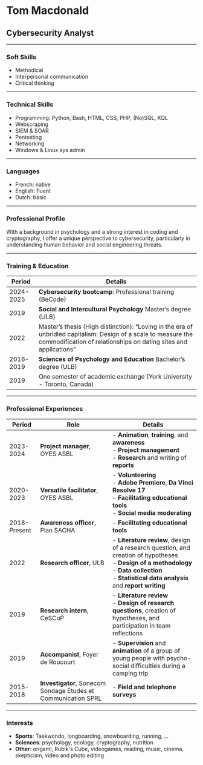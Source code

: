 # Tom Macdonald  
## Cybersecurity Analyst  

---

### Soft Skills  
- Methodical  
- Interpersonal communication  
- Critical thinking  

---

### Technical Skills  
- Programming: Python, Bash, HTML, CSS, PHP, (No)SQL, KQL  
- Webscraping  
- SIEM & SOAR  
- Pentesting  
- Networking  
- Windows & Linux sys admin  

---

### Languages  
- French: native  
- English: fluent  
- Dutch: basic  

---

### Professional Profile  
With a background in psychology and a strong interest in coding and cryptography, I offer a unique perspective to cybersecurity, particularly in understanding human behavior and social engineering threats.  

---

### Training & Education  

| Period    | Details                                                                                                                                                                             |
| --------- | ----------------------------------------------------------------------------------------------------------------------------------------------------------------------------------- |
| 2024-2025 | **Cybersecurity bootcamp**: Professional training (BeCode)                                                                                                                          |
| 2019      | **Social and Intercultural Psychology** Master’s degree (ULB)                                                                                                                       |
| 2022      | Master’s thesis (High distinction): “Loving in the era of unbridled capitalism: Design of a scale to measure the commodification of relationships on dating sites and applications” |
| 2016-2019 | **Sciences of Psychology and Education** Bachelor’s degree (ULB)                                                                                                                    |
| 2019      | One semester of academic exchange (York University - Toronto, Canada)                                                                                                               |

---

### Professional Experiences  

| Period       | Role                                                           | Details                                                                                                                                                                                                |
| ------------ | -------------------------------------------------------------- | ------------------------------------------------------------------------------------------------------------------------------------------------------------------------------------------------------ |
| 2023-2024    | **Project manager**, OYES ASBL                                 | - **Animation**, **training**, and **awareness**<br>- **Project management**<br>- **Research** and writing of **reports**                                                                              |
| 2020-2023    | **Versatile facilitator**, OYES ASBL                           | - **Volunteering**<br>- **Adobe Premiere**, **Da Vinci Resolve 17**<br>- **Facilitating educational tools**<br>- **Social media moderating**                                                           |
| 2018-Present | **Awareness officer**, Plan SACHA                              | - **Facilitating educational tools**                                                                                                                                                                   |
| 2022         | **Research officer**, ULB                                      | - **Literature review**, design of a research question, and creation of hypotheses<br>- **Design of a methodology**<br>- **Data collection**<br>- **Statistical data analysis** and **report writing** |
| 2019         | **Research intern**, CeSCuP                                    | - **Literature review**<br>- **Design of research questions**, creation of hypotheses, and participation in team reflections                                                                           |
| 2019         | **Accompanist**, Foyer de Roucourt                             | - **Supervision** and **animation** of a group of young people with psycho-social difficulties during a camping trip                                                                                   |
| 2015-2018    | **Investigator**, Sonecom Sondage Études et Communication SPRL | - **Field and telephone surveys**                                                                                                                                                                      |

---

### Interests  
- **Sports**: Taekwondo, longboarding, snowboarding, running, ...  
- **Sciences**: psychology, ecology, cryptography, nutrition  
- **Other**: origami, Rubik's Cube, videogames, reading, music, cinema, skepticism, video and photo editing  